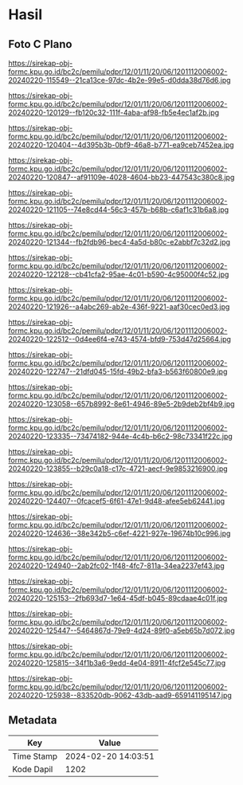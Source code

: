 # Hasil

## Foto C Plano

https://sirekap-obj-formc.kpu.go.id/bc2c/pemilu/pdpr/12/01/11/20/06/1201112006002-20240220-115549--21ca13ce-97dc-4b2e-99e5-d0dda38d76d6.jpg

https://sirekap-obj-formc.kpu.go.id/bc2c/pemilu/pdpr/12/01/11/20/06/1201112006002-20240220-120129--fb120c32-111f-4aba-af98-fb5e4ec1af2b.jpg

https://sirekap-obj-formc.kpu.go.id/bc2c/pemilu/pdpr/12/01/11/20/06/1201112006002-20240220-120404--4d395b3b-0bf9-46a8-b771-ea9ceb7452ea.jpg

https://sirekap-obj-formc.kpu.go.id/bc2c/pemilu/pdpr/12/01/11/20/06/1201112006002-20240220-120847--af91109e-4028-4604-bb23-447543c380c8.jpg

https://sirekap-obj-formc.kpu.go.id/bc2c/pemilu/pdpr/12/01/11/20/06/1201112006002-20240220-121105--74e8cd44-56c3-457b-b68b-c6af1c31b6a8.jpg

https://sirekap-obj-formc.kpu.go.id/bc2c/pemilu/pdpr/12/01/11/20/06/1201112006002-20240220-121344--fb2fdb96-bec4-4a5d-b80c-e2abbf7c32d2.jpg

https://sirekap-obj-formc.kpu.go.id/bc2c/pemilu/pdpr/12/01/11/20/06/1201112006002-20240220-122128--cb41cfa2-95ae-4c01-b590-4c95000f4c52.jpg

https://sirekap-obj-formc.kpu.go.id/bc2c/pemilu/pdpr/12/01/11/20/06/1201112006002-20240220-121926--a4abc269-ab2e-436f-9221-aaf30cec0ed3.jpg

https://sirekap-obj-formc.kpu.go.id/bc2c/pemilu/pdpr/12/01/11/20/06/1201112006002-20240220-122512--0d4ee6f4-e743-4574-bfd9-753d47d25664.jpg

https://sirekap-obj-formc.kpu.go.id/bc2c/pemilu/pdpr/12/01/11/20/06/1201112006002-20240220-122747--21dfd045-15fd-49b2-bfa3-b563f60800e9.jpg

https://sirekap-obj-formc.kpu.go.id/bc2c/pemilu/pdpr/12/01/11/20/06/1201112006002-20240220-123058--657b8992-8e61-4946-89e5-2b9deb2bf4b9.jpg

https://sirekap-obj-formc.kpu.go.id/bc2c/pemilu/pdpr/12/01/11/20/06/1201112006002-20240220-123335--73474182-944e-4c4b-b6c2-98c73341f22c.jpg

https://sirekap-obj-formc.kpu.go.id/bc2c/pemilu/pdpr/12/01/11/20/06/1201112006002-20240220-123855--b29c0a18-c17c-4721-aecf-9e9853216900.jpg

https://sirekap-obj-formc.kpu.go.id/bc2c/pemilu/pdpr/12/01/11/20/06/1201112006002-20240220-124407--0fcacef5-6f61-47e1-9d48-afee5eb62441.jpg

https://sirekap-obj-formc.kpu.go.id/bc2c/pemilu/pdpr/12/01/11/20/06/1201112006002-20240220-124636--38e342b5-c6ef-4221-927e-19674b10c996.jpg

https://sirekap-obj-formc.kpu.go.id/bc2c/pemilu/pdpr/12/01/11/20/06/1201112006002-20240220-124940--2ab2fc02-1f48-4fc7-811a-34ea2237ef43.jpg

https://sirekap-obj-formc.kpu.go.id/bc2c/pemilu/pdpr/12/01/11/20/06/1201112006002-20240220-125153--2fb693d7-1e64-45df-b045-89cdaae4c01f.jpg

https://sirekap-obj-formc.kpu.go.id/bc2c/pemilu/pdpr/12/01/11/20/06/1201112006002-20240220-125447--5464867d-79e9-4d24-89f0-a5eb65b7d072.jpg

https://sirekap-obj-formc.kpu.go.id/bc2c/pemilu/pdpr/12/01/11/20/06/1201112006002-20240220-125815--34f1b3a6-9edd-4e04-8911-4fcf2e545c77.jpg

https://sirekap-obj-formc.kpu.go.id/bc2c/pemilu/pdpr/12/01/11/20/06/1201112006002-20240220-125938--833520db-9062-43db-aad9-659141195147.jpg


## Metadata

| Key        | Value               |
| ---------- | ------------------- |
| Time Stamp | 2024-02-20 14:03:51 |
| Kode Dapil | 1202                |



